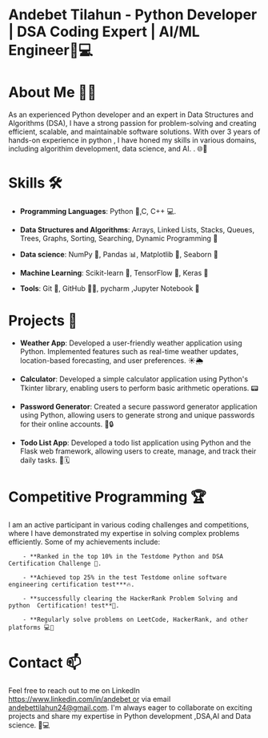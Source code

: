 # Andebet Tilahun - Python Developer | DSA Coding Expert | AI/ML Engineer🐍💻


# About Me 🙋‍♂️

As an experienced Python developer and an expert in Data Structures and Algorithms (DSA), I have a strong passion for problem-solving and creating efficient, scalable, and maintainable software solutions. With over 3 years of hands-on experience in python , I have honed my skills in various domains, including algorithim development, data science, and AI.
. 🌐🧠


# Skills 🛠️


- **Programming Languages**: Python 🐍,C, C++ 💻.

- **Data Structures and Algorithms**: Arrays, Linked Lists, Stacks, Queues, Trees, Graphs, Sorting, Searching, Dynamic Programming 🧠

- **Data science**: NumPy 🔢, Pandas 📊, Matplotlib 🎨, Seaborn 🌈

- **Machine Learning**: Scikit-learn 🤖, TensorFlow 🧠, Keras 🧠

- **Tools**: Git 🐙, GitHub 🐱‍💻, pycharm ,Jupyter Notebook 📓


# Projects 🚀


- **Weather App**: Developed a user-friendly weather application using Python. Implemented features such as real-time weather updates, location-based forecasting, and user preferences. ☀️🌦️

- **Calculator**: Developed a simple calculator application using Python's Tkinter library, enabling users to perform basic arithmetic operations. 📟

- **Password Generator**: Created a secure password generator application using Python, allowing users to generate strong and unique passwords for their online accounts. 🔑🔒

- **Todo List App**: Developed a todo list application using Python and the Flask web framework, allowing users to create, manage, and track their daily tasks. 📝🗓️

# Competitive Programming 🏆

I am an active participant in various coding challenges and competitions, where I have demonstrated my expertise in solving complex problems efficiently. Some of my achievements include:

        - **Ranked in the top 10% in the Testdome Python and DSA Certification Challenge 🥇.
        
        - **Achieved top 25% in the test Testdome online software engineering certification test***🔥.
              
        - **successfully clearing the HackerRank Problem Solving and python  Certification! test**🎉.
        
        - **Regularly solve problems on LeetCode, HackerRank, and other platforms 💻🧠

# Contact 📫

Feel free to reach out to me on LinkedIn  https://www.linkedin.com/in/andebet or via email andebettilahun24@gmail.com. I'm always eager to collaborate on exciting projects and share my expertise in Python development ,DSA,AI and Data science. 🤝💻

